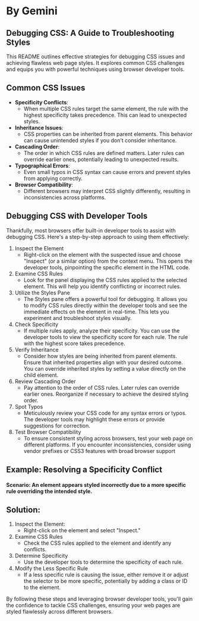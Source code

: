 # By Gemini

## Debugging CSS: A Guide to Troubleshooting Styles

This README outlines effective strategies for debugging CSS issues and achieving flawless web page styles. It explores common CSS challenges and equips you with powerful techniques using browser developer tools.

## Common CSS Issues

- **Specificity Conflicts**:
    - When multiple CSS rules target the same element, the rule with the highest specificity takes precedence. This can lead to unexpected styles.
- **Inheritance Issues**:
    - CSS properties can be inherited from parent elements. This behavior can cause unintended styles if you don't consider inheritance.
- **Cascading Order**:
    - The order in which CSS rules are defined matters. Later rules can override earlier ones, potentially leading to unexpected results.
- **Typographical Errors**:
    - Even small typos in CSS syntax can cause errors and prevent styles from applying correctly.
- **Browser Compatibility**:
    - Different browsers may interpret CSS slightly differently, resulting in inconsistencies across platforms.

## Debugging CSS with Developer Tools

Thankfully, most browsers offer built-in developer tools to assist with debugging CSS. Here's a step-by-step approach to using them effectively:

1. Inspect the Element
    - Right-click on the element with the suspected issue and choose "Inspect" (or a similar option) from the context menu. This opens the developer tools, pinpointing the specific element in the HTML code.
2. Examine CSS Rules
    - Look for the panel displaying the CSS rules applied to the selected element. This will help you identify conflicting or incorrect rules.
3. Utilize the Styles Pane
    - The Styles pane offers a powerful tool for debugging. It allows you to modify CSS rules directly within the developer tools and see the immediate effects on the element in real-time. This lets you experiment and troubleshoot styles visually.
4. Check Specificity
    - If multiple rules apply, analyze their specificity. You can use the developer tools to view the specificity score for each rule. The rule with the highest score takes precedence.
5. Verify Inheritance
    - Consider how styles are being inherited from parent elements. Ensure that inherited properties align with your desired outcome. You can override inherited styles by setting a value directly on the child element.
6. Review Cascading Order
    - Pay attention to the order of CSS rules. Later rules can override earlier ones. Reorganize if necessary to achieve the desired styling order.
7. Spot Typos
    - Meticulously review your CSS code for any syntax errors or typos. The developer tools may highlight these errors or provide suggestions for correction.
8. Test Browser Compatibility
    - To ensure consistent styling across browsers, test your web page on different platforms. If you encounter inconsistencies, consider using vendor prefixes or CSS3 features with broad browser support

## Example: Resolving a Specificity Conflict

#### Scenario: An element appears styled incorrectly due to a more specific rule overriding the intended style.

## Solution:

1. Inspect the Element:
    - Right-click on the element and select "Inspect."
2. Examine CSS Rules
    - Check the CSS rules applied to the element and identify any conflicts.
3. Determine Specificity
    - Use the developer tools to determine the specificity of each rule.
4. Modify the Less Specific Rule
    - If a less specific rule is causing the issue, either remove it or adjust the selector to be more specific, potentially by adding a class or ID to the element.

By following these steps and leveraging browser developer tools, you'll gain the confidence to tackle CSS challenges, ensuring your web pages are styled flawlessly across different browsers.